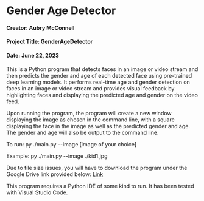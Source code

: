 # Gender Age Detector

#### Creator: Aubry McConnell
#### Project Title: GenderAgeDetector
#### Date: June 22, 2023

This is a Python program that detects faces in an image or video stream and then predicts the gender and age of each detected face using pre-trained deep learning models. It performs real-time age and gender detection on faces in an image or video stream and provides visual feedback by highlighting faces and displaying the predicted age and gender on the video feed.

Upon running the program, the program will create a new window displaying the image as chosen in the command line, with a square displaying the face in the image as well as the predicted gender and age. The gender and age will also be output to the command line.

To run: py ./main.py --image [image of your choice]

Example: py ./main.py --image ./kid1.jpg

Due to file size issues, you will have to download the program under the Google Drive link provided below: [Link][link]

[link]: https://drive.google.com/file/d/1WiiCZOeKk8X8-bv281LwUvMj7Fuayave/view?usp=sharing

This program requires a Python IDE of some kind to run. It has been tested with Visual Studio Code.
